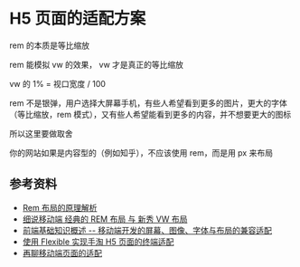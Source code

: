 # H5 页面的适配方案

rem 的本质是等比缩放

rem 能模拟 vw 的效果， vw 才是真正的等比缩放

vw 的 1% = 视口宽度 / 100

rem 不是银弹，用户选择大屏幕手机，有些人希望看到更多的图片，更大的字体（等比缩放，rem 模式），又有些人希望能看到更多的内容，并不想要更大的图标

所以这里要做取舍

你的网站如果是内容型的（例如知乎），不应该使用 rem，而是用 px 来布局

## 参考资料

-   [Rem 布局的原理解析](https://yanhaijing.com/css/2017/09/29/principle-of-rem-layout/)
-   [细说移动端 经典的 REM 布局 与 新秀 VW 布局](https://www.cnblogs.com/imwtr/p/9648233.html)
-   [前端基础知识概述 -- 移动端开发的屏幕、图像、字体与布局的兼容适配](https://github.com/chokcoco/cnblogsArticle/issues/25)
-   [使用 Flexible 实现手淘 H5 页面的终端适配](https://www.w3cplus.com/mobile/lib-flexible-for-html5-layout.html)
-   [再聊移动端页面的适配](https://juejin.cn/post/6844903569884184589)
